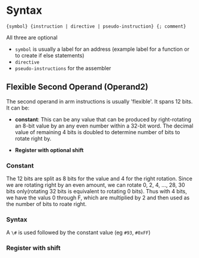 
# Syntax

```
{symbol} {instruction | directive | pseudo-instruction} {; comment}
```

All three are optional
- `symbol` is usually a label for an address (example label for a function or to create if else statements)
- `directive`
- `pseudo-instructions` for the assembler


## Flexible Second Operand (Operand2)
The second operand in arm instructions is usually 'flexible'. It spans 12 bits. It can be:
- **constant**: This can be any value that can be produced by right-rotating an 8-bit value by an any even number within a 32-bit word. The decimal value of remaining 4 bits is doubled to determine number of bits to rotate right by.

- **Register with optional shift** 


### Constant
The 12 bits are split as 8 bits for the value and 4 for the right rotation. Since we are rotating right by an even amount, we can rotate 0, 2, 4, ..., 28, 30 bits only(rotating 32 bits is equivalent to rotating 0 bits). Thus with 4 bits, we have the valus 0 through F, which are multiplied by 2 and then used as the number of bits to roate right.

### Syntax
A `\#` is used followed by the constant value (eg `#93`, `#0xFF`) 


### Register with shift 

